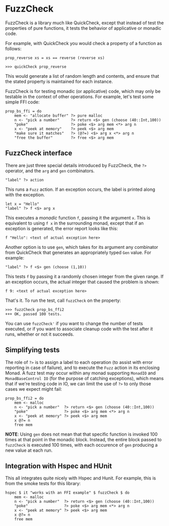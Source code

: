 # FuzzCheck

FuzzCheck is a library much like QuickCheck, except that instead of test the
properties of pure functions, it tests the behavior of applicative or monadic
code.

For example, with QuickCheck you would check a property of a function as
follows:

    prop_reverse xs = xs == reverse (reverse xs)
    
    >>> quickCheck prop_reverse

This would generate a list of random length and contents, and ensure that the
stated property is maintained for each instance.

FuzzCheck is for testing monadic (or applicative) code, which may only be
testable in the context of other operations.  For example, let's test some
simple FFI code:

    prop_bs_ffi = do
        mem <- "allocate buffer" ?> pure malloc
        n <- "pick a number"     ?> return <$> gen (choose (40::Int,100))
        "poke"                   ?> poke <$> arg mem <*> arg n
        x <- "peek at memory"    ?> peek <$> arg mem
        "make sure it matches"   ?> (@?=) <$> arg x <*> arg n
        "free the buffer"        ?> free <$> arg mem

## FuzzCheck interface

There are just three special details introduced by FuzzCheck, the `?>`
operator, and the `arg` and `gen` combinators.

    "label" ?> action
    
This runs a `Fuzz` action.  If an exception occurs, the label is printed
along with the exception.

    let x = "Hello"
    "label" ?> f <$> arg x
    
This executes a *monadic* function `f`, passing it the argument `x`.  This is
equivalent to using `f x` in the surrounding monad, except that if an
exception is generated, the error report looks like this:

    f "Hello": <text of actual exception here>

Another option is to use `gen`, which takes for its argument any combinator
from QuickCheck that generates an appropriately typed `Gen` value.  For
example:

    "label" ?> f <$> gen (choose (1,10))
    
This tests `f` by passing it a randomly chosen integer from the given range.
If an exception occurs, the actual integer that caused the problem is shown:

    f 9: <text of actual exception here>
    
That's it.  To run the test, call `fuzzCheck` on the property:

    >>> fuzzCheck prop_bs_ffi2
    +++ OK, passed 100 tests.
    
You can use `fuzzCheck'` if you want to change the number of tests executed,
or if you want to associate cleanup code with the test after it runs, whether
or not it succeeds.

## Simplifying tests

The role of `?>` is to assign a label to each operation (to assist with error
reporting in case of failure), and to execute the `Fuzz` action in its
enclosing Monad.  A fuzz test may occur within any monad supporting `MonadIO`
and `MonadBaseControl IO` (for the purpose of catching exceptions), which
means that if we're testing code in IO, we can limit the use of `?>` to only
those cases we expect might fail:

    prop_bs_ffi2 = do
        mem <- malloc
        n <- "pick a number"  ?> return <$> gen (choose (40::Int,100))
        "poke"                ?> poke <$> arg mem <*> arg n
        x <- "peek at memory" ?> peek <$> arg mem
        x @?= n
        free mem

**NOTE**: Using `gen` does not mean that that specific function is invoked 100
times at that point in the monadic block.  Instead, the entire block passed to
`fuzzCheck` is executed 100 times, with each occurence of `gen` producing a
new value at each run.

## Integration with Hspec and HUnit

This all integrates quite nicely with Hspec and Hunit.  For example, this is
from the smoke tests for this library:

    hspec $ it "works with an FFI example" $ fuzzCheck $ do
        mem <- malloc
        n <- "pick a number"  ?> return <$> gen (choose (40::Int,100))
        "poke"                ?> poke <$> arg mem <*> arg n
        x <- "peek at memory" ?> peek <$> arg mem
        x @?= n
        free mem

